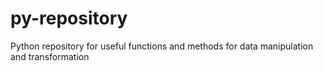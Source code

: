 # py-repository
Python repository for useful functions and methods for data manipulation and transformation

